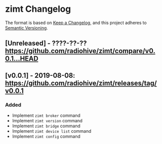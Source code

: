 # zimt Changelog

The format is based on [Keep a Changelog](https://keepachangelog.com/en/1.0.0/),
and this project adheres to [Semantic Versioning](https://semver.org/spec/v2.0.0.html).

## [Unreleased] - ????-??-?? https://github.com/radiohive/zimt/compare/v0.0.1...HEAD

## [v0.0.1] - 2019-08-08: https://github.com/radiohive/zimt/releases/tag/v0.0.1
### Added
- Implement `zimt broker` command
- Implement `zimt version` command
- Implement `zimt bridge` command
- Implement `zimt device list` command
- Implement `zimt config` command
